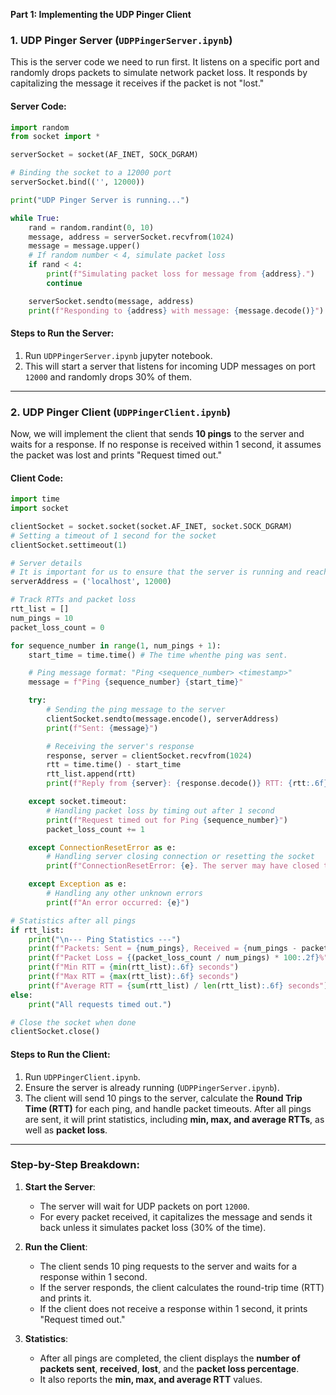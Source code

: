 **Part 1: Implementing the UDP Pinger Client**

### 1. **UDP Pinger Server (`UDPPingerServer.ipynb`)**

This is the server code we need to run first. It listens on a specific port and randomly drops packets to simulate network packet loss. It responds by capitalizing the message it receives if the packet is not "lost."

#### Server Code:

```python
import random
from socket import *

serverSocket = socket(AF_INET, SOCK_DGRAM)

# Binding the socket to a 12000 port 
serverSocket.bind(('', 12000))

print("UDP Pinger Server is running...")

while True:
    rand = random.randint(0, 10)
    message, address = serverSocket.recvfrom(1024)
    message = message.upper()
    # If random number < 4, simulate packet loss
    if rand < 4:
        print(f"Simulating packet loss for message from {address}.")
        continue

    serverSocket.sendto(message, address)
    print(f"Responding to {address} with message: {message.decode()}")
```

#### Steps to Run the Server:
1. Run `UDPPingerServer.ipynb` jupyter notebook.
2. This will start a server that listens for incoming UDP messages on port `12000` and randomly drops 30% of them.

---

### 2. **UDP Pinger Client (`UDPPingerClient.ipynb`)**

Now, we will implement the client that sends **10 pings** to the server and waits for a response. If no response is received within 1 second, it assumes the packet was lost and prints "Request timed out."

#### Client Code:

```python
import time
import socket

clientSocket = socket.socket(socket.AF_INET, socket.SOCK_DGRAM)
# Setting a timeout of 1 second for the socket
clientSocket.settimeout(1)

# Server details
# It is important for us to ensure that the server is running and reachable.
serverAddress = ('localhost', 12000)  

# Track RTTs and packet loss
rtt_list = []
num_pings = 10
packet_loss_count = 0

for sequence_number in range(1, num_pings + 1):
    start_time = time.time() # The time whenthe ping was sent.

    # Ping message format: "Ping <sequence_number> <timestamp>"
    message = f"Ping {sequence_number} {start_time}"

    try:
        # Sending the ping message to the server
        clientSocket.sendto(message.encode(), serverAddress)
        print(f"Sent: {message}")

        # Receiving the server's response
        response, server = clientSocket.recvfrom(1024)
        rtt = time.time() - start_time
        rtt_list.append(rtt)
        print(f"Reply from {server}: {response.decode()} RTT: {rtt:.6f} seconds")

    except socket.timeout:
        # Handling packet loss by timing out after 1 second
        print(f"Request timed out for Ping {sequence_number}")
        packet_loss_count += 1

    except ConnectionResetError as e:
        # Handling server closing connection or resetting the socket
        print(f"ConnectionResetError: {e}. The server may have closed the connection unexpectedly.")

    except Exception as e:
        # Handling any other unknown errors
        print(f"An error occurred: {e}")

# Statistics after all pings
if rtt_list:
    print("\n--- Ping Statistics ---")
    print(f"Packets: Sent = {num_pings}, Received = {num_pings - packet_loss_count}, Lost = {packet_loss_count}")
    print(f"Packet Loss = {(packet_loss_count / num_pings) * 100:.2f}%")
    print(f"Min RTT = {min(rtt_list):.6f} seconds")
    print(f"Max RTT = {max(rtt_list):.6f} seconds")
    print(f"Average RTT = {sum(rtt_list) / len(rtt_list):.6f} seconds")
else:
    print("All requests timed out.")

# Close the socket when done
clientSocket.close()
```

#### Steps to Run the Client:
1. Run `UDPPingerClient.ipynb`.
2. Ensure the server is already running (`UDPPingerServer.ipynb`).
3. The client will send 10 pings to the server, calculate the **Round Trip Time (RTT)** for each ping, and handle packet timeouts. After all pings are sent, it will print statistics, including **min, max, and average RTTs**, as well as **packet loss**.

---

### Step-by-Step Breakdown:

1. **Start the Server**:
   - The server will wait for UDP packets on port `12000`.
   - For every packet received, it capitalizes the message and sends it back unless it simulates packet loss (30% of the time).

2. **Run the Client**:
   - The client sends 10 ping requests to the server and waits for a response within 1 second.
   - If the server responds, the client calculates the round-trip time (RTT) and prints it.
   - If the client does not receive a response within 1 second, it prints "Request timed out."

3. **Statistics**:
   - After all pings are completed, the client displays the **number of packets sent**, **received**, **lost**, and the **packet loss percentage**.
   - It also reports the **min, max, and average RTT** values.
